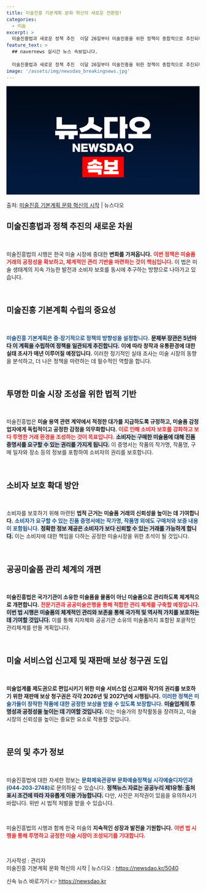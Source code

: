 ```yaml
---
title: 미술진흥 기본계획 문화 혁신의 새로운 전환점!
categories:
  - 미술
excerpt: >
  미술진흥법과 새로운 정책 추진  이달 26일부터 미술진흥을 위한 정책이 종합적으로 추진되며 미술품의 공정한 …
feature_text: >
  ## navernews 실시간 뉴스 속보입니다.

  미술진흥법과 새로운 정책 추진  이달 26일부터 미술진흥을 위한 정책이 종합적으로 추진되며 미술품의 공정한 …
image: '/assets/img/newsdao_breakingnews.jpg'
---
```


![뉴스다오 속보](/assets/img/newsdao_breakingnews.jpg)

<p>출처: <a href="https://newsdao.kr/5040" rel="dofollow">미술진흥 기본계획 문화 혁신의 시작</a> | 뉴스다오</p>

<h2 data-ke-size="size26">미술진흥법과 정책 추진의 새로운 차원</h2>

<p data-ke-size="size16">&nbsp;</p>

미술진흥법의 시행은 한국 미술 시장에 중대한 **변화를 가져옵니다.** <b><span style="color: #ee2323;">이번 정책은 미술품 거래의 공정성을 확보하고, 체계적인 관리 기반을 마련하는 것이 핵심입니다.</span></b> 이 법은 미술 생태계의 지속 가능한 발전과 소비자 보호를 동시에 추구하는 방향으로 나아가고 있습니다.

<p data-ke-size="size16">&nbsp;</p>

<h2 data-ke-size="size26">미술진흥 기본계획 수립의 중요성</h2>

<p data-ke-size="size16">&nbsp;</p>

<b><span style="color: #1a5490;">미술진흥 기본계획은 중·장기적으로 정책의 방향성을 설정합니다.</span></b> <b><span style="background-color: #21538527;">문체부 장관은 5년마다 이 계획을 수립하여 정책을 일관되게 추진합니다.</span></b> <b>이에 따라 창작과 유통환경에 대한 실태 조사가 매년 이루어질 예정입니다.</b> 이러한 정기적인 실태 조사는 미술 시장의 동향을 분석하고, 더 나은 정책을 마련하는 데 필수적인 역할을 합니다.

<p data-ke-size="size16">&nbsp;</p>

<h2 data-ke-size="size26">투명한 미술 시장 조성을 위한 법적 기반</h2>

<p data-ke-size="size16">&nbsp;</p>

미술진흥법은 <b>미술 용역 관련 계약에서 적정한 대가를 지급하도록 규정하고, 미술품 감정업자에게 독립적이고 공정한 감정을 의무화합니다.</b> <b><span style="color: #ee2323;">이로 인해 소비자 보호를 강화하고 보다 투명한 거래 환경을 조성하는 것이 목표입니다.</span></b> <b><span style="background-color: #21538527;">소비자는 구매한 미술품에 대해 진품 증명서를 요구할 수 있는 권리를 가지게 됩니다.</span></b> 이 증명서는 작품의 작가명, 작품명, 구매 일자와 장소 등의 정보를 포함하여 소비자의 권리를 보호합니다.

<p data-ke-size="size16">&nbsp;</p>

<h2 data-ke-size="size26">소비자 보호 확대 방안</h2>

<p data-ke-size="size16">&nbsp;</p>

소비자를 보호하기 위해 마련된 <b>법적 근거는 미술품 거래의 신뢰성을 높이는 데 기여합니다.</b> <b><span style="color: #1a5490;">소비자가 요구할 수 있는 진품 증명서에는 작가명, 작품명 외에도 구매처와 보증 내용이 포함됩니다.</span></b> <b><span style="background-color: #21538527;">정확한 정보 제공은 소비자가 보다 신뢰할 수 있는 거래를 가능하게 합니다.</span></b> 이는 소비자에 대한 책임을 다하는 공정한 미술시장을 위한 초석이 될 것입니다.

<p data-ke-size="size16">&nbsp;</p>

<h2 data-ke-size="size26">공공미술품 관리 체계의 개편</h2>

<p data-ke-size="size16">&nbsp;</p>

<b>미술진흥법은 국가기관이 소유한 미술품을 물품이 아닌 미술품으로 관리하도록 체계적으로 개편합니다.</b> <b><span style="color: #ee2323;">전문기관과 공공미술은행을 통해 적합한 관리 체계를 구축할 예정입니다.</span></b> <b><span style="background-color: #21538527;">이번 법 시행은 미술품의 체계적인 관리와 보존을 통해 국가적 및 역사적 가치를 보호하는 데 기여할 것입니다.</span></b> 이를 통해 지자체와 공공기관 소유의 미술품까지 포함된 포괄적인 관리체계를 만들 계획입니다.

<p data-ke-size="size16">&nbsp;</p>

<h2 data-ke-size="size26">미술 서비스업 신고제 및 재판매 보상 청구권 도입</h2>

<p data-ke-size="size16">&nbsp;</p>

<b>미술업계를 제도권으로 편입시키기 위한 미술 서비스업 신고제와 작가의 권리를 보호하기 위한 재판매 보상 청구권은 각각 2026년 및 2027년에 시행됩니다.</b> <b><span style="color: #1a5490;">이러한 정책은 미술가들이 창작한 작품에 대한 공정한 보상을 받을 수 있도록 보장합니다.</span></b> <b><span style="background-color: #21538527;">미술업계의 투명성과 공정성을 높이는 데 기여할 것입니다.</span></b> 이는 미술가의 창작활동을 장려하고, 미술 시장의 신뢰성을 높이는 중요한 요소로 작용할 것입니다.

<p data-ke-size="size16">&nbsp;</p>

<h2 data-ke-size="size26">문의 및 추가 정보</h2>

<p data-ke-size="size16">&nbsp;</p>

미술진흥법에 대한 자세한 정보는 <b><span style="color: #1a5490;">문화체육관광부 문화예술정책실 시각예술디자인과(044-203-2748)</span></b>로 문의하실 수 있습니다. <b><span style="background-color: #21538527;">정책뉴스 자료는 공공누리 제1유형: 출처표시 조건에 따라 자유롭게 이용 가능합니다.</span></b> 다만, 사진은 저작권이 있음을 유의하시기 바랍니다. 위반 시 법적 처벌을 받을 수 있습니다.

<p data-ke-size="size16">&nbsp;</p>

미술진흥법의 시행과 함께 한국 미술의 **지속적인 성장과 발전을 기원합니다.** <b><span style="color: #ee2323;">이번 법 시행을 통해 투명하고 공정한 미술 시장이 조성되기를 기대합니다.</span></b> 

<p data-ke-size="size16">&nbsp;</p>

기사작성 : 관리자  
미술진흥 기본계획 문화 혁신의 시작 | 뉴스다오  : <a href="https://newsdao.kr/5040">https://newsdao.kr/5040</a> 

신속 뉴스 바로가기 👉 <a href="https://newsdao.kr" rel="dofollow">https://newsdao.kr</a>


